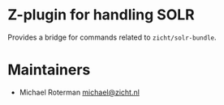 # Z-plugin for handling SOLR

Provides a bridge for commands related to `zicht/solr-bundle`.

# Maintainers
* Michael Roterman <michael@zicht.nl>
